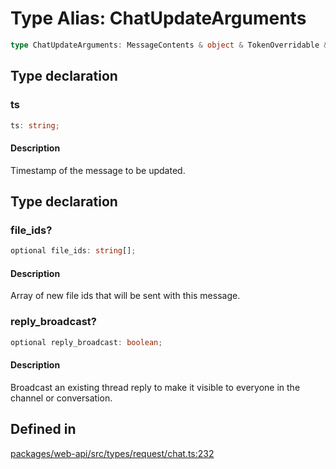 # Type Alias: ChatUpdateArguments

```ts
type ChatUpdateArguments: MessageContents & object & TokenOverridable & AsUser & LinkNames & Metadata & Parse & object;
```

## Type declaration

### ts

```ts
ts: string;
```

#### Description

Timestamp of the message to be updated.

## Type declaration

### file\_ids?

```ts
optional file_ids: string[];
```

#### Description

Array of new file ids that will be sent with this message.

### reply\_broadcast?

```ts
optional reply_broadcast: boolean;
```

#### Description

Broadcast an existing thread reply to make it visible to everyone in the channel or conversation.

## Defined in

[packages/web-api/src/types/request/chat.ts:232](https://github.com/slackapi/node-slack-sdk/blob/main/packages/web-api/src/types/request/chat.ts#L232)
